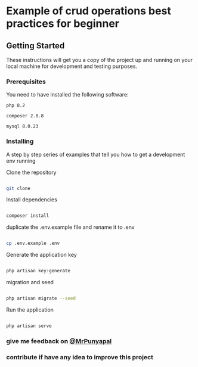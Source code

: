 # Example of crud operations best practices for beginner

## Getting Started

These instructions will get you a copy of the project up and running on your local machine for development and testing purposes.

### Prerequisites

You need to have installed the following software:

```
php 8.2

composer 2.0.8

mysql 8.0.23
```

### Installing

A step by step series of examples that tell you how to get a development env running

Clone the repository

```bash

git clone

```

Install dependencies

```bash

composer install

```

duplicate the .env.example file and rename it to .env

```bash

cp .env.example .env

```

Generate the application key

```bash

php artisan key:generate

```

migration and seed

```bash

php artisan migrate --seed

```

Run the application

```bash

php artisan serve

```

### give me feedback on  [@MrPunyapal](https://x.com/MrPunyapal)

### contribute if have any idea to improve this project




